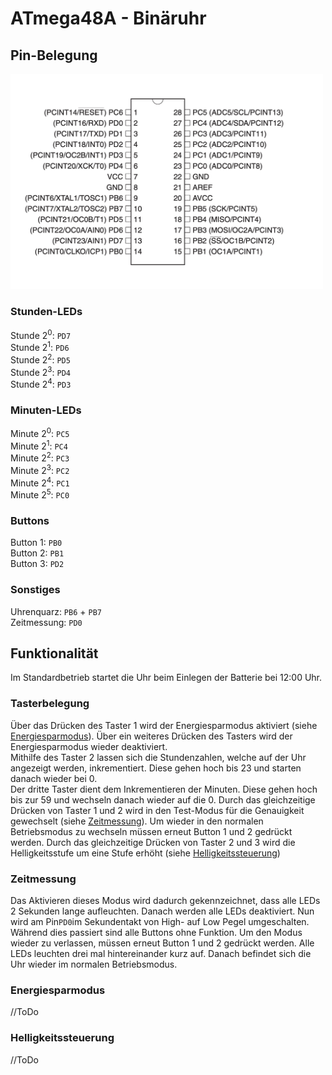 # ATmega48A - Binäruhr

## Pin-Belegung
<img src="atmega_layout.png" width="500">

### Stunden-LEDs
Stunde 2<sup>0</sup>: `PD7`  
Stunde 2<sup>1</sup>: `PD6`  
Stunde 2<sup>2</sup>: `PD5`  
Stunde 2<sup>3</sup>: `PD4`  
Stunde 2<sup>4</sup>: `PD3`
### Minuten-LEDs
Minute 2<sup>0</sup>: `PC5`  
Minute 2<sup>1</sup>: `PC4`  
Minute 2<sup>2</sup>: `PC3`     
Minute 2<sup>3</sup>: `PC2`  
Minute 2<sup>4</sup>: `PC1`  
Minute 2<sup>5</sup>: `PC0`  
### Buttons  
Button 1: `PB0`  
Button 2: `PB1`  
Button 3: `PD2`
### Sonstiges
Uhrenquarz: `PB6` + `PB7`  
Zeitmessung: `PD0`

## Funktionalität
Im Standardbetrieb startet die Uhr beim Einlegen der Batterie bei 12:00 Uhr.
### Tasterbelegung
Über das Drücken des Taster 1 wird der Energiesparmodus aktiviert (siehe [Energiesparmodus](#Energiesparmodus)). Über ein weiteres Drücken des Tasters wird der Energiesparmodus wieder deaktiviert.  
Mithilfe des Taster 2 lassen sich die Stundenzahlen, welche auf der Uhr angezeigt werden, inkrementiert. Diese gehen hoch bis 23 und starten danach wieder bei 0.  
Der dritte Taster dient dem Inkrementieren der Minuten. Diese gehen hoch bis zur 59 und wechseln danach wieder auf die 0.
Durch das gleichzeitige Drücken von Taster 1 und 2 wird in den Test-Modus für die Genauigkeit gewechselt (siehe [Zeitmessung](#Zeitmessung)). Um wieder in den normalen Betriebsmodus zu wechseln müssen erneut Button 1 und 2 gedrückt werden.
Durch das gleichzeitige Drücken von Taster 2 und 3 wird die Helligkeitsstufe um eine Stufe erhöht (siehe [Helligkeitssteuerung](#Helligkeitssteuerung))
### Zeitmessung 
Das Aktivieren dieses Modus wird dadurch gekennzeichnet, dass alle LEDs 2 Sekunden lange aufleuchten. Danach werden alle LEDs deaktiviert. Nun wird am Pin`PD0`im Sekundentakt von High- auf Low Pegel umgeschalten. Während dies passiert sind alle Buttons ohne Funktion. Um den Modus wieder zu verlassen, müssen erneut Button 1 und 2 gedrückt werden. Alle LEDs leuchten drei mal hintereinander kurz auf. Danach befindet sich die Uhr wieder im normalen Betriebsmodus.
### Energiesparmodus
//ToDo
### Helligkeitssteuerung
//ToDo